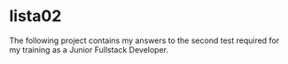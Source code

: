 # lista02
The following project contains my answers to the second test required for my training as a Junior Fullstack Developer.
